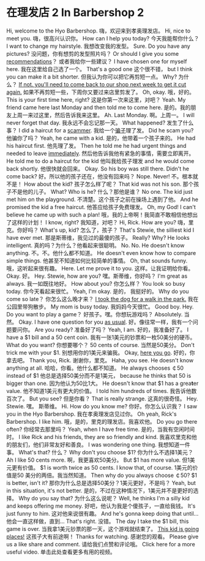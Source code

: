 # 在理发店 2 In Barbershop 2

Hi, welcome to the Hyo Barbershop.
嗨，欢迎来到孝奥理发店。
Hi, nice to meet you.
嗨，很高兴认识你。
How can I help you today?
今天我能帮你什么？
I want to change my hairstyle.
我想改变我的发型。
Sure. Do you have any pictures?
没问题，你有想剪的发型照片吗？
Or should I give you some <u>recommendations</u>？
或者我给你一些建议？
I have chosen one for myself here.
我在这里给自己选了一个。
That's a good one
这个很不错，
but I think you can make it a bit shorter.
但我认为你可以把它再剪短一点。
Why?
为什么？
<u>If not. you'll need to come back to our shop next week to get it cut again.</u>
如果不再剪短一些，下周你又要过来店里剪发了。
Oh, okay.
哦，好的。
This is your first time here, right?
这是你第一次来这里，对吧？
Yeah. My friend came here last Monday and then told me to come here.
是的。我的朋友上周一来过这里，然后告诉我来这里。
Ah. Last Monday.
啊。上周一。
I will never forget that day.
我永远不会忘记那一天。
What happened?
发生了什么事？
I did a haircut for a <u>scammer</u>.
我给一个<u>骗子</u>理了发。
Did he scam you?
他骗你了吗？
Yeah, he came with a kid.
是的，他带着一个孩子来的。
He had his haircut first.
他先理了发。
Then he told me he had urgent things and needed to leave <u>immediately</u>.
然后他告诉我他有紧急的事情，需要立即离开。
He told me to do a haircut for the kid
他叫我给孩子理发
and he would come back shortly.
他很快就会回来。
Okay. So his boy was still there. Didn't he come back?
好。所以他的孩子还在，他没有回来吗？
Nope. Never!
不。根本就不是！
How about the kid?
孩子怎么样了呢？
That kid was not his son.
那个孩子不是他的儿子。
What? Who is he?
什么？那他是谁？
No one. The kid just met him on the playground.
不清楚。这个孩子之前在操场上遇到了他。
And he promised the kid a free haircut.
他答应给孩子免费理发。
Oh, my God! I can't believe he came up with such a plan!
哦，我的上帝啊！我简直不敢相信他想出了这样的计划！
I know, right?
我知道，对吧？
Hi, Rick. How are you?
嗨，里克。你好吗？
What's up, kid?
怎么了，孩子？
That's Stewie, the silliest kid I have ever met.
那是斯蒂维，我见过的最傻的孩子。
Really? Why? He looks intelligent.
真的吗？为什么？他看起来很聪明。
No. No. He doesn't know anything.
不。不。他什么都不知道。
He doesn't even know how to compare simple things.
他甚至不知道如何比较简单的事情。
Oh, that sounds funny.
哦，这听起来很有趣。
Here. Let me prove it to you.
这样。让我证明给你看。
Okay.
好。
Hey. Stewie, how are you?
嘿。斯蒂维，你好吗？
I'm great as always.
我一如既往地好。
How about you?
你怎么样？
You look so busy today.
你今天看起来很忙。
Yeah, I'm okay.
是的， 我挺好的。
Why do you come so late？
你怎么这么晚才来？
<u>I took the dog for a walk in the park.</u>
我在公园里带狗散步。
My mom is busy today.
我妈妈今天很忙。
Good boy. Hey. Do you want to play a game？
好孩子。嘿。你想玩游戏吗？
Absolutely.
当然。
Okay. I have one question for you <u>as usual</u>.
好。像往常一样，我有一个问题要问你。
Are you ready?
准备好了吗？
Yeah, I am.
好的，我准备好了。
I have a $1 bill and a 50 cent coin.
我有一张1美元的钞票和一枚50美分的硬币。
What do you want?
你想要哪个？
50 cents of course.
当然是50美分。
Don't trick me with your $1.
别想用你的1美元来骗我。
Okay, <u>here you go</u>.
好的，你拿去吧。
Thank you, Rick.
谢谢你，里克。
Haha, you see. He doesn't know anything at all.
哈哈，你看。他什么都不知道。
He always chooses ￠50 instead of $1
他总是选择50美分而不是1美元，
because he thinks that 50 is bigger than one.
因为他认为50比1大。
He doesn't know that $1 has a grea**t**er value.
他不知道1美元有更大的价值。
I told him hundreds of times.
我告诉他数百次了。
But you see?
但是你看？
That is really strange.
这真的很奇怪。
Hey. Stewie.
嘿。 斯蒂维。
Hi. How do you know me?
你好。你怎么认识我？
I saw you in the Hyo Barbershop.
我在孝奥理发店见过你。
Oh yeah, Rick's Barbershop. I like him.
哦，是的，里克的理发店。我喜欢他。
Do you go there often?
你经常去那里吗？
Yeah, when I have free time.
是的，当我有空闲时间时。
I like Rick and his friends, they are so friendly and kind.
我喜欢里克和他的朋友们，他们非常友好和善良。
I was wondering one thing.
我想知道一件事。
What's that?
什么？
Why don't you choose $1?
你为什么不选择1美元？
Ah I like 50 cents more.
啊，我更喜欢50美分。
But $1 has more value.
但1美元更有价值。
$1 is worth twice as 50 cents. I know that, of course.
1美元的价值是50 美分的两倍。我当然知道。
Then why do you always choose ￠50? $1 is better, isn't it?
那你为什么总是选择50美分？1美元更好，不是吗？
Yeah, but in this situation, it's not better.
是的，不过在这种情况下，1美元并不是更好的选择。
Why do you say that?
为什么这么说呢？
Well, he thinks I'm a silly kid and keeps offering me money.
好吧，他认为我是个傻孩子，一直给我钱。
It's just funny to him.
这对他来说很有趣。
And he's gonna keep doing that until...
他会一直这样做，直到...
That's right.
没错。
The day I take the $1 bill, this game is over.
当我拿1美元钞票的那一天，这个游戏就结束了。
<u>This kid is going places!</u>
这孩子大有前途啊！
Thanks for watching.
感谢您的观看。
Please give us a like share and comment.
请给我们点赞和评论哦。
Click here for a more useful video.
单击此处查看更多有用的视频。